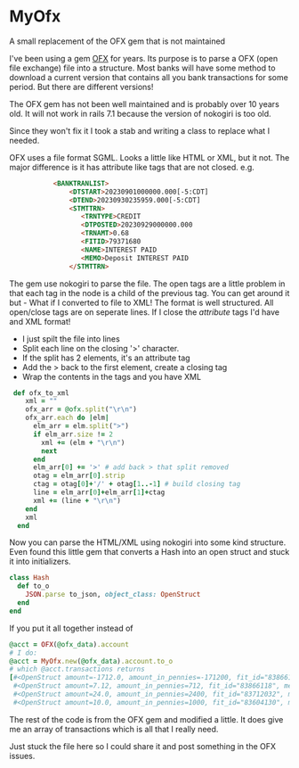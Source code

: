 # MyOfx
A small replacement of the OFX gem that is not maintained

I've been using a gem [OFX](https://github.com/annacruz/ofx/tree/main) for years. Its purpose is to parse a OFX (open file exchange) file into a structure. Most banks will have some method to download a current version that contains all you bank transactions for some period. But there are different versions!

The OFX gem has not been well maintained and is probably over 10 years old. It will not work in rails 7.1 because the version of nokogiri is too old. 

Since they won't fix it I took a stab and writing a class to replace what I needed.

OFX uses a file format SGML. Looks a little like HTML or XML, but it not. The major difference is it has attribute like tags that are not closed. e.g.

```html
           <BANKTRANLIST>
               <DTSTART>20230901000000.000[-5:CDT]
               <DTEND>20230930235959.000[-5:CDT]
               <STMTTRN>
                  <TRNTYPE>CREDIT
                  <DTPOSTED>20230929000000.000
                  <TRNAMT>0.68
                  <FITID>79371680
                  <NAME>INTEREST PAID
                  <MEMO>Deposit INTEREST PAID
               </STMTTRN>
```

The gem use nokogiri to parse the file. The open tags are a little problem in that each tag in the <STMTTRN> node is a child of the previous tag. You can get around it but - What if I converted to file to XML! The format is well structured. All open/close tags are on seperate lines.  If I close the *attribute* tags I'd have and XML format!


* I just spilt the file into lines
* Split each line on the closing '>' character. 
* If the split has 2 elements, it's an attribute tag
* Add the > back to the first element, create a closing tag
* Wrap the contents in the tags and you have XML

```ruby
 def ofx_to_xml
    xml = ""
    ofx_arr = @ofx.split("\r\n")
    ofx_arr.each do |elm|
      elm_arr = elm.split(">")
      if elm_arr.size != 2
        xml += (elm + "\r\n")
        next 
      end
      elm_arr[0] += '>' # add back > that split removed
      otag = elm_arr[0].strip
      ctag = otag[0]+'/' + otag[1..-1] # build closing tag
      line = elm_arr[0]+elm_arr[1]+ctag
      xml += (line + "\r\n")
    end
    xml
  end
```

Now you can parse the HTML/XML  using nokogiri into some kind structure. Even found this little gem that converts a Hash into an open struct and stuck it into initializers.

```ruby
class Hash
  def to_o
    JSON.parse to_json, object_class: OpenStruct
  end
end
```

If you put it all together instead of 
```ruby
@acct = OFX(@ofx_data).account
# I do:
@acct = MyOfx.new(@ofx_data).account.to_o
# which @acct.transactions returns
[#<OpenStruct amount=-1712.0, amount_in_pennies=-171200, fit_id="83866119", memo="On-Us Check CK # 3731", name="CK # 3731", payee="", check_number="3731", ref_number="", posted_at="2024-01-09T00:00:00.000-06:00", sic="">,
 #<OpenStruct amount=7.12, amount_in_pennies=712, fit_id="83866118", memo="Deposit VETERANS OF WARS PAYMENT", name="VETERANS OF WARS PAYMENT", payee="", check_number="", ref_number="", posted_at="2024-01-09T00:00:00.000-06:00", sic="">,
 #<OpenStruct amount=24.0, amount_in_pennies=2400, fit_id="83712032", memo="Deposit VETERANS OF WARS PAYMENT", name="VETERANS OF WARS PAYMENT", payee="", check_number="", ref_number="", posted_at="2024-01-05T00:00:00.000-06:00", sic="">,
 #<OpenStruct amount=10.0, amount_in_pennies=1000, fit_id="83604130", memo="Deposit VETERANS OF WARS PAYMENT", name="VETERANS OF WARS PAYMENT", payee="", check_number="", ref_number="", posted_at="2024-01-03T00:00:00.000-06:00", sic="">]
```


The rest of the code is from the OFX gem and modified a little. It does give me an array of transactions which is all that I really need.

Just stuck the file here so I could share it and post something in the OFX issues.

